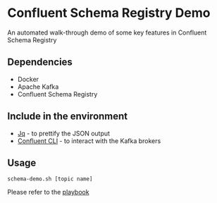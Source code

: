 # Confluent Schema Registry Demo
An automated walk-through demo of some key features in Confluent Schema Registry

## Dependencies
- Docker
- Apache Kafka
- Confluent Schema Registry

## Include in the environment
- [Jq](https://stedolan.github.io/jq/) - to prettify the JSON output
- [Confluent CLI](https://docs.confluent.io/current/cli/installing.html) - to interact with the Kafka brokers

## Usage
`schema-demo.sh [topic name]`

Please refer to the [playbook](playbook.md)